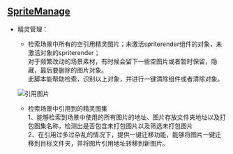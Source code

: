 ## [SpriteManage](https://github.com/DarkingForUnity/EditorTools/tree/master/Assets/Tools_DK/SpriteManage)
* 精灵管理：
	* 检索场景中所有的空引用精灵图片；未激活spriterender组件的对象，未激活对象的spriterender；<br> 
	对于频繁改动的场景素材，有时候会留下一些空图片或者暂时保留，隐藏，最后要删除的图片对象。<br> 
	此脚本能帮助检索，识别以上对象，并进行一键清除组件或者清除对象。<br> 

	![引用图片](https://github.com/DarkingForUnity/DarkingForUnity.github.io/blob/main/images/CheckEmptySprite.jpg) <br>

	* 检索场景中引用到的精灵图集<br> 
	1、能够检索到场景中使用的所有图片的地址、图片存放文件夹地址以及打包图集名称，检测出是否包含未打包图片以及筛选未打包图片<br>
	2、在引用过多过杂乱的情况下，提供一键迁移功能，能够将图片一键迁移到目标文件夹，并将图片引用地址转移到新图片。
